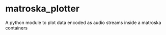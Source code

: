 # matroska_plotter
A python module to plot data encoded as audio streams inside a matroska containers
